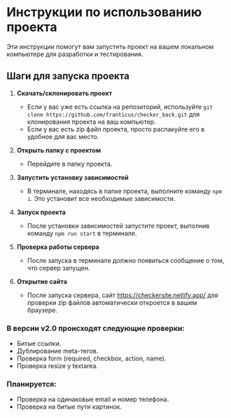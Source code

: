 # Инструкции по использованию проекта

Эти инструкции помогут вам запустить проект на вашем локальном компьютере для разработки и тестирования.

## Шаги для запуска проекта

1. **Скачать/склонировать проект**

   - Если у вас уже есть ссылка на репозиторий, используйте `git clone https://github.com/franticus/checker_back.git` для клонирования проекта на ваш компьютер.
   - Если у вас есть zip файл проекта, просто распакуйте его в удобное для вас место.

2. **Открыть папку с проектом**

   - Перейдите в папку проекта.

3. **Запустить установку зависимостей**

   - В терминале, находясь в папке проекта, выполните команду `npm i`. Это установит все необходимые зависимости.

4. **Запуск проекта**

   - После установки зависимостей запустите проект, выполнив команду `npm run start` в терминале.

5. **Проверка работы сервера**

   - После запуска в терминале должно появиться сообщение о том, что сервер запущен.

6. **Открытие сайта**
   - После запуска сервера, сайт https://checkersite.netlify.app/ для проверки zip файлов автоматически откроется в вашем браузере.

### В версии v2.0 происходят следующие проверки:

- Битые ссылки.
- Дублирование meta-тегов.
- Проверка form (required, checkbox, action, name).
- Проверка resize у textarea.

### Планируется:

- Проверка на одинаковые email и номер телефона.
- Проверка на битые пути картинок.
